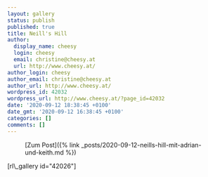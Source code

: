 ```yaml
---
layout: gallery
status: publish
published: true
title: Neill's Hill
author:
  display_name: cheesy
  login: cheesy
  email: christine@cheesy.at
  url: http://www.cheesy.at/
author_login: cheesy
author_email: christine@cheesy.at
author_url: http://www.cheesy.at/
wordpress_id: 42032
wordpress_url: http://www.cheesy.at/?page_id=42032
date: '2020-09-12 18:38:45 +0100'
date_gmt: '2020-09-12 16:38:45 +0100'
categories: []
comments: []
---
```

<!-- wp:core-embed/wordpress {"url":"http://www.cheesy.at/2020/09/neills-hill-mit-adrian-und-keith/","type":"rich","providerNameSlug":"cheesy-at","className":""} -->
<figure class="wp-block-embed-wordpress wp-block-embed is-type-rich is-provider-cheesy-at">
<div class="wp-block-embed__wrapper">
[Zum Post]({% link _posts/2020-09-12-neills-hill-mit-adrian-und-keith.md %})
</div>
</figure>
<!-- /wp:core-embed/wordpress -->
<!-- wp:paragraph -->
[rl\_gallery id="42026"]
<!-- /wp:paragraph -->
